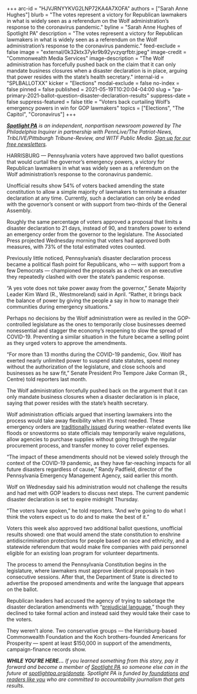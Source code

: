 +++
arc-id = "HJVJRNYYKVG2LNP72KA4A7XOFA"
authors = ["Sarah Anne Hughes"]
blurb = "The votes represent a victory for Republican lawmakers in what is widely seen as a referendum on the Wolf administration’s response to the coronavirus pandemic."
byline = "Sarah Anne Hughes of Spotlight PA"
description = "The votes represent a victory for Republican lawmakers in what is widely seen as a referendum on the Wolf administration’s response to the coronavirus pandemic."
feed-exclude = false
image = "external/0k32ktx37ykr9b92yvzyqrfbtr.jpeg"
image-credit = "Commonwealth Media Services"
image-description = "The Wolf administration has forcefully pushed back on the claim that it can only mandate business closures when a disaster declaration is in place, arguing that power resides with the state’s health secretary."
internal-id = "SPLBALLOTXX"
kicker = "Elections"
modal-exclude = false
no-index = false
pinned = false
published = 2021-05-19T10:20:04-04:00
slug = "pa-primary-2021-ballot-question-disaster-declaration-results"
suppress-date = false
suppress-featured = false
title = "Voters back curtailing Wolf’s emergency powers in win for GOP lawmakers"
topics = ["Elections", "The Capitol", "Coronavirus"]
+++

<a href="https://www.spotlightpa.org/"><i><b>Spotlight PA</b></i></a><i> is an independent, nonpartisan newsroom powered by The Philadelphia Inquirer in partnership with PennLive/The Patriot-News, TribLIVE/Pittsburgh Tribune-Review, and WITF Public Media. </i><a href="https://www.spotlightpa.org/newsletters"><i>Sign up for our free newsletters</i></a><i>.</i>

HARRISBURG — Pennsylvania voters have approved two ballot questions that would curtail the governor’s emergency powers, a victory for Republican lawmakers in what was widely seen as a referendum on the Wolf administration’s response to the coronavirus pandemic.

Unofficial results show 54% of voters backed amending the state constitution to allow a simple majority of lawmakers to terminate a disaster declaration at any time. Currently, such a declaration can only be ended with the governor’s consent or with support from two-thirds of the General Assembly.

Roughly the same percentage of voters approved a proposal that limits a disaster declaration to 21 days, instead of 90, and transfers power to extend an emergency order from the governor to the legislature. The Associated Press projected Wednesday morning that voters had approved both measures, with 73% of the total estimated votes counted.

<script src="https://www.spotlightpa.org/embed.js" async></script><div data-spl-embed-version="1" data-spl-src="https://www.spotlightpa.org/embeds/newsletter/"></div>

Previously little noticed, Pennsylvania’s disaster declaration process became a political flash point for Republicans, who — with support from a few Democrats — championed the proposals as a check on an executive they repeatedly clashed with over the state’s pandemic response.

“A yes vote does not take power away from the governor,” Senate Majority Leader Kim Ward (R., Westmoreland) said in April. “Rather, it brings back the balance of power by giving the people a say in how to manage their communities during emergency situations.”

Perhaps no decisions by the Wolf administration were as reviled in the GOP-controlled legislature as the ones to temporarily close businesses deemed nonessential and stagger the economy’s reopening to slow the spread of COVID-19. Preventing a similar situation in the future became a selling point as they urged voters to approve the amendments.

“For more than 13 months during the COVID-19 pandemic, Gov. Wolf has exerted nearly unlimited power to suspend state statutes, spend money without the authorization of the legislature, and close schools and businesses as he saw fit,” Senate President Pro Tempore Jake Corman (R., Centre) told reporters last month.

The Wolf administration forcefully pushed back on the argument that it can only mandate business closures when a disaster declaration is in place, saying that power resides with the state’s health secretary.

Wolf administration officials argued that inserting lawmakers into the process would take away flexibility when it’s most needed. These emergency orders are <a href="https://web.archive.org/20210209091327/https://www.pema.pa.gov/Governor-Proclamations/Pages/default.aspx">traditionally issued</a> during weather-related events like floods or snowstorms so state officials may temporarily waive regulations, allow agencies to purchase supplies without going through the regular procurement process, and transfer money to cover relief expenses.

“The impact of these amendments should not be viewed solely through the context of the COVID-19 pandemic, as they have far-reaching impacts for all future disasters regardless of cause,” Randy Padfield, director of the Pennsylvania Emergency Management Agency, said earlier this month.

<script src="https://www.spotlightpa.org/embed.js" async></script><div data-spl-embed-version="1" data-spl-src="https://www.spotlightpa.org/embeds/donate/?teaser_text=If%20you%20learned%20something%20from%20this%20report%2C%20pay%20it%20forward%20and%20become%20a%20member%20of%20Spotlight%20PA%20so%20someone%20else%20can%20in%20the%20future."></div>

Wolf on Wednesday said his administration would not challenge the results and had met with GOP leaders to discuss next steps. The current pandemic disaster declaration is set to expire midnight Thursday.

“The voters have spoken,” he told reporters. “And we’re going to do what I think the voters expect us to do and to make the best of it.”

Voters this week also approved two additional ballot questions, unofficial results showed: one that would amend the state constitution to enshrine antidiscrimination protections for people based on race and ethnicity, and a statewide referendum that would make fire companies with paid personnel eligible for an existing loan program for volunteer departments.

The process to amend the Pennsylvania Constitution begins in the legislature, where lawmakers must approve identical proposals in two consecutive sessions. After that, the Department of State is directed to advertise the proposed amendments and write the language that appears on the ballot.

Republican leaders had accused the agency of trying to sabotage the disaster declaration amendments with “<a href="https://www.spotlightpa.org/news/2021/03/pennsylvania-2021-ballot-questions-disaster-declaration-wording/">prejudicial language</a>,” though they declined to take formal action and instead said they would take their case to the voters.

They weren’t alone. Two conservative groups — the Harrisburg-based Commonwealth Foundation and the Koch brothers-founded Americans for Prosperity — spent at least $150,000 in support of the amendments, campaign-finance records show.

<i><b>WHILE YOU’RE HERE...</b></i><i> If you learned something from this story, pay it forward and become a member of </i><a href="https://www.spotlightpa.org/"><i>Spotlight PA</i></a><i> so someone else can in the future at </i><a href="https://www.spotlightpa.org/donate"><i>spotlightpa.org/donate</i></a><i>. Spotlight PA is funded by</i><a href="https://www.spotlightpa.org/support"><i> foundations</i></a><i> </i><a href="https://www.spotlightpa.org/support"><i>and readers like you</i></a><i> who are committed to accountability journalism that gets results.</i>
